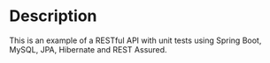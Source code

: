 # Description
This is an example of a RESTful API with unit tests using Spring Boot, MySQL, JPA, Hibernate and REST Assured.
